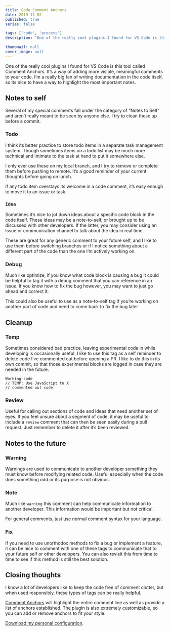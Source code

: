 ```yaml
---
title: Code Comment Anchors
date: 2019-11-02
published: true
series: false

tags: ['code', 'process']
description: "One of the really cool plugins I found for VS Code is this tool called Comment Anchors. It’s a way of adding more visible, meaningful comments to your code. I’m a really big fan of writing documentation in the code itself, so its nice to have a way to highlight the most important notes."

thumbnail: null
cover_image: null
---
```


One of the really cool plugins I found for VS Code is this tool called Comment Anchors. It’s a way of adding more visible, meaningful comments to your code. I’m a really big fan of writing documentation in the code itself, so its nice to have a way to highlight the most important notes.

## Notes to self
Several of my special comments fall under the category of “Notes to Self” and aren’t really meant to be seen by anyone else. I try to clean these up before a commit.

### Todo
I think its better practice to store todo items in a separate task management system. Though sometimes items on a todo list may be much more technical and intimate to the task at hand to put it somewhere else.

I only ever use these on my local branch, and I try to remove or complete them before pushing to remote. It’s a good reminder of your current thoughts before going on lunch.

If any todo item overstays its welcome in a code comment, it’s easy enough to move it to an issue or task.

### `Idea`
Sometimes it’s nice to jot down ideas about a specific code block in the code itself. These ideas may be a note-to-self, or brought up to be discussed with other developers. If the latter, you may consider using an Issue or communication channel to talk about the idea in real time.

These are great for any generic comment to your future self, and I like to use them before switching branches or if I notice something about a different part of the code than the one I’m actively working on.

### Debug
Much like optimize, if you know what code block is causing a bug it could be helpful to tag it with a debug comment that you can reference in an issue. If you know how to fix the bug however, you may want to just go ahead and correct it.

This could also be useful to use as a note-to-self tag if you’re working on another part of code and need to come back to fix the bug later

## Cleanup
### Temp
Sometimes considered bad practice, leaving experimental code in while developing is occasionally useful. I like to use this tag as a self reminder to delete code I’ve commented out before opening a PR. I like to do this in its own commit, so that those experimental blocks are logged in case they are needed in the future.
```
Working code
// TEMP: Use JavaScript to X
// commented out code
```

### Review
Useful for calling out sections of code and ideas that need another set of eyes. If you feel unsure about a segment of code, it may be useful to include a `review` comment that can then be seen easily during a pull request. Just remember to delete it after it’s been reviewed.

## Notes to the future
### Warning
Warnings are used to communicate to another developer something they must know before modifying related code. Useful especially when the code does something odd or its purpose is not obvious.

### Note
Much like `warning` this comment can help communicate information to another developer. This information would be important but not critical.

For general comments, just use normal comment syntax for your language.

### Fix
If you need to use unorthodox methods to fix a bug or implement a feature, it can be nice to comment with one of these tags to communicate that to your future self or other developers. You can also revisit this from time to time to see if this method is still the best solution.

## Closing thoughts
I know a lot of developers like to keep the code free of comment clutter, but when used responsibly, these types of tags can be really helpful.

[Comment Anchors](https://marketplace.visualstudio.com/items?itemName=ExodiusStudios.comment-anchors) will highlight the entire comment line as well as provide a list of anchors established. The plugin is also extremely customizable, so you can add or remove anchors to fit your style.

[Download my personal configuration](https://gist.github.com/MattMcAdams/7cfbf8b560bba93e6c1f52341a7540ce).
